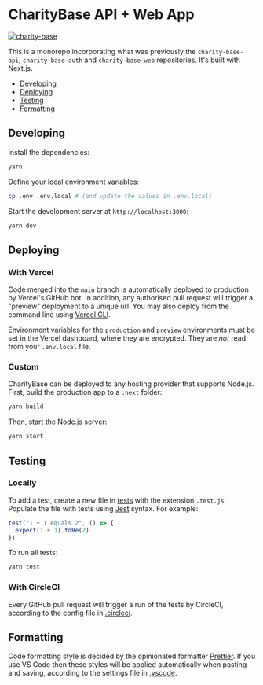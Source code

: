 # CharityBase API + Web App

[![charity-base](https://circleci.com/gh/charity-base/charity-base-api.svg?style=svg)](https://circleci.com/gh/charity-base/charity-base-api)

This is a monorepo incorporating what was previously the `charity-base-api`, `charity-base-auth` and `charity-base-web` repositories. It's built with Next.js.

- [Developing](#developing)
- [Deploying](#deploying)
- [Testing](#testing)
- [Formatting](#formatting)

## Developing

Install the dependencies:

```bash
yarn
```

Define your local environment variables:

```bash
cp .env .env.local # (and update the values in .env.local)
```

Start the development server at `http://localhost:3000`:

```bash
yarn dev
```

## Deploying

### With Vercel

Code merged into the `main` branch is automatically deployed to production by Vercel's GitHub bot. In addition, any authorised pull request will trigger a "preview" deployment to a unique url. You may also deploy from the command line using [Vercel CLI](https://vercel.com/docs/cli).

Environment variables for the `production` and `preview` environments must be set in the Vercel dashboard, where they are encrypted. They are _not_ read from your `.env.local` file.

### Custom

CharityBase can be deployed to any hosting provider that supports Node.js. First, build the production app to a `.next` folder:

```bash
yarn build
```

Then, start the Node.js server:

```bash
yarn start
```

## Testing

### Locally

To add a test, create a new file in [tests](tests) with the extension `.test.js`. Populate the file with tests using [Jest](https://jestjs.io/) syntax. For example:

```javascript
test("1 + 1 equals 2", () => {
  expect(1 + 1).toBe(2)
})
```

To run all tests:

```bash
yarn test
```

### With CircleCI

Every GitHub pull request will trigger a run of the tests by CircleCI, according to the config file in [.circleci](.circleci).

## Formatting

Code formatting style is decided by the opinionated formatter [Prettier](https://prettier.io/). If you use VS Code then these styles will be applied automatically when pasting and saving, according to the settings file in [.vscode](.vscode).
